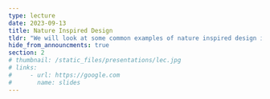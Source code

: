 ```yaml
---
type: lecture
date: 2023-09-13
title: Nature Inspired Design
tldr: "We will look at some common examples of nature inspired design in engineering and science."
hide_from_announcments: true
section: 2
# thumbnail: /static_files/presentations/lec.jpg
# links:
#     - url: https://google.com
#       name: slides
---
```

